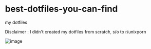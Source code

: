 # best-dotfiles-you-can-find
my dotfiles

Disclaimer : I didn't created my dotfiles from scratch, s/o to r/unixporn

![image](https://user-images.githubusercontent.com/55869284/164414555-ae784897-7f6f-41d6-a0ca-9c5a45ce1589.png)

